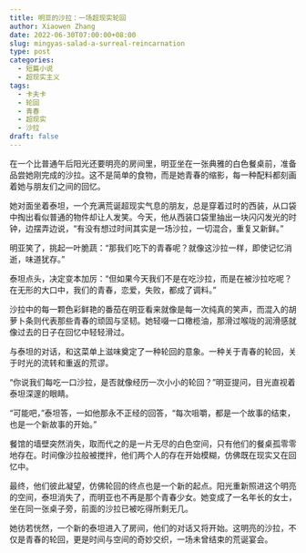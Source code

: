 ```yaml
---
title: 明亚的沙拉：一场超现实轮回
author: Xiaowen Zhang
date: 2022-06-30T07:00:00+08:00
slug: mingyas-salad-a-surreal-reincarnation
type: post
categories:
  - 短篇小说
  - 超现实主义
tags:
  - 卡夫卡
  - 轮回
  - 青春
  - 超现实
  - 沙拉
draft: false
---
```


在一个比普通午后阳光还要明亮的房间里，明亚坐在一张典雅的白色餐桌前，准备品尝她刚完成的沙拉。这不是简单的食物，而是她青春的缩影，每一种配料都刻画着她与朋友们之间的回忆。

她对面坐着泰坦，一个充满荒诞超现实气息的朋友，总是穿着过时的西装，从口袋中掏出看似普通的物件却让人发笑。今天，他从西装口袋里抽出一块闪闪发光的时钟，边摆弄边说，“有没有想过时间其实是一场沙拉，一切混合，重复又新鲜。”

明亚笑了，挑起一叶脆蔬：“那我们吃下的青春呢？就像这沙拉一样，即使记忆消逝，味道犹存。”

泰坦点头，决定变本加厉：“但如果今天我们不是在吃沙拉，而是在被沙拉吃呢？在无形的大口中，我们的青春，恋爱，失败，都成了调料。”

沙拉中的每一颗色彩鲜艳的番茄在明亚看来就像是每一次纯真的笑声，而混入的胡萝卜条则代表那些青春的顽固与坚韧。她轻啜一口橄榄油，那滑过喉咙的润滑感就像过去的日子在回忆中轻轻滑过。

与泰坦的对话，和这菜单上滋味奠定了一种轮回的意象。一种关于青春的轮回，关于时光的流转和重返的荒谬。

“你说我们每吃一口沙拉，是否就像经历一次小小的轮回？”明亚提问，目光直视着泰坦深邃的眼睛。

“可能吧，”泰坦答，一如他那永不正经的回答，“每次咀嚼，都是一个故事的结束，也是一个新故事的开始。”

餐馆的墙壁突然消失，取而代之的是一片无尽的白色空间，只有他们的餐桌孤零零地存在。时间像沙拉般被搅拌，他们两个人的存在开始模糊，仿佛既在现实又在回忆中。

最终，他们彼此凝望，仿佛轮回的终点也是一个新的起点。阳光重新照进这个明亮的空间，泰坦消失了，而明亚也不再是那个青春少女。她变成了一名年长的女士，坐在同一张桌子旁，前面的沙拉已被吃得所剩无几。

她彷若恍然，一个新的泰坦进入了房间，他们的对话又将开始。这明亮的沙拉，不仅是青春的轮回，更是时间与空间的奇妙交织，一场未曾结束的荒诞宴会。